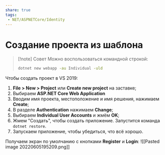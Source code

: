 ```yaml
---
share: true
tags:
 - NET/ASPNETCore/Identity
---
```

# Создание проекта из шаблона
> [!note] Совет
> Можно воспользоваться командной строкой:
>  ```bash
>  dotnet new webapp -au Individual -uld
>  ```

Чтобы создать проект в VS 2019:
1. **File > New > Project** или **Create new project** на заставке;
2. Выбираем **ASP.NET Core Web Application**
3. Вводим имя проекта, местоположение и имя решения, нажимаем **Create**;
4. В разделе **Authentication** нажимаем **Change**;
5. Выбираем **Individual User Accounts** и жмём **OK**;
6. Жмем "Создать", чтобы создать приложение. Запустится команда `dotnet restore`.
7. Запускаем приложение, чтобы убедиться, что всё хорошо.

Получаем экран по умолчанию с кнопками **Register** и **Login**:
![[Pasted image 20220605195209.png]]